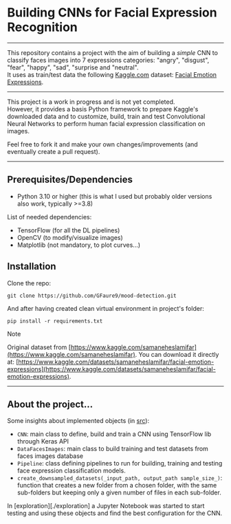 # Building CNNs for __Facial Expression Recognition__

---

This repository contains a project with the aim of building a _simple_ CNN to classify faces images
into 7 expressions categories: "angry", "disgust", "fear", "happy", "sad", "surprise and "neutral".\
It uses as train/test data the following [Kaggle.com](https://www.kaggle.com/) dataset: [Facial Emotion Expressions](https://www.kaggle.com/datasets/samaneheslamifar/facial-emotion-expressions).

---

This project is a work in progress and is not yet completed.\
However, it provides a basis Python framework to prepare Kaggle's downloaded data and to customize, build, train and 
test Convolutional Neural Networks to perform human facial expression classification on images.

Feel free to fork it and make your own changes/improvements (and eventually create a pull request).

---
## Prerequisites/Dependencies

- Python 3.10 or higher (this is what I used but probably older versions also work, typically >=3.8)

List of needed dependencies:
- TensorFlow (for all the DL pipelines)
- OpenCV (to modify/visualize images)
- Matplotlib (not mandatory, to plot curves...)

## Installation

Clone the repo:

```commandline
git clone https://github.com/GFaure9/mood-detection.git
```

And after having created clean virtual environment in project's folder:

```commandline
pip install -r requirements.txt
```

> [!NOTE]
> Original dataset from [https://www.kaggle.com/samaneheslamifar](https://www.kaggle.com/samaneheslamifar).
> You can download it directly at: [https://www.kaggle.com/datasets/samaneheslamifar/facial-emotion-expressions](https://www.kaggle.com/datasets/samaneheslamifar/facial-emotion-expressions).

---
## About the project...

Some insights about implemented objects (in [src](./src)):
- `CNN`: main class to define, build and train a CNN using TensorFlow lib through Keras API
- `DataFacesImages`: main class to build training and test datasets from faces images database
- `Pipeline`: class defining pipelines to run for building, training and testing face expression classification models.
- `create_downsampled_datasets(_input_path, output_path sample_size_)`: function that creates a new folder from a chosen folder, with the same sub-folders but keeping only a given number of files in each sub-folder.

In [exploration][./exploration] a Jupyter Notebook was started to start testing and using these objects and
find the best configuration for the CNN.